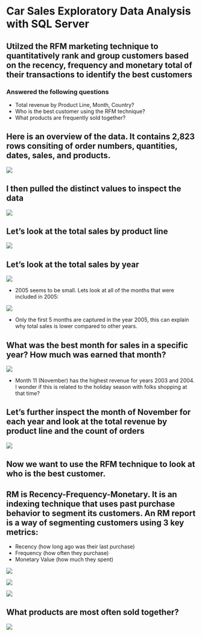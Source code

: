 # Car Sales Exploratory Data Analysis with SQL Server
## Utilzed the RFM marketing technique to quantitatively rank and group customers based on the recency, frequency and monetary total of their transactions to identify the best customers
### Answered the following questions
 - Total revenue by Product Line, Month, Country?
 - Who is the best customer using the RFM technique?
 - What products are frequently sold together?
 
 ## Here is an overview of the data. It contains 2,823 rows consiting of order numbers, quantities, dates, sales, and products.
 
 ![](https://github.com/cdauksas/PortfolioProjects/blob/main/images/Overview.png)
 
 ## I then pulled the distinct values to inspect the data
 
  ![](https://github.com/cdauksas/PortfolioProjects/blob/main/images/InspectDistincts.png)
  
 ## Let’s look at the total sales by product line

 ![](https://github.com/cdauksas/PortfolioProjects/blob/main/images/SalesProductLine.png)

## Let’s look at the total sales by year

 ![](https://github.com/cdauksas/PortfolioProjects/blob/main/images/SalesYear.png)
 
- 2005 seems to be small. Lets look at all of the months that were included in 2005:

![](https://github.com/cdauksas/PortfolioProjects/blob/main/images/Sales2005.png)

- Only the first 5 months are captured in the year 2005, this can explain why total sales is lower compared to other years.

## What was the best month for sales in a specific year? How much was earned that month?

![](https://github.com/cdauksas/PortfolioProjects/blob/main/images/SalesMonth.png)

- Month 11 (November) has the highest revenue for years 2003 and 2004. I wonder if this is related to the holiday season with folks shopping at that time?

## Let’s further inspect the month of November for each year and look at the total revenue by product line and the count of orders

![](https://github.com/cdauksas/PortfolioProjects/blob/main/images/Sales11.png)


## Now we want to use the RFM technique to look at who is the best customer.

## RM is Recency-Frequency-Monetary. It is an indexing technique that uses past purchase behavior to segment its customers. An RM report is a way of segmenting customers using 3 key metrics:
 - Recency (how long ago was their last purchase)
 - Frequency (how often they purchase)
 - Monetary Value (how much they spent)

![](https://github.com/cdauksas/PortfolioProjects/blob/main/images/RFM1.png)

![](https://github.com/cdauksas/PortfolioProjects/blob/main/images/RFM2.png)

![](https://github.com/cdauksas/PortfolioProjects/blob/main/images/rfm3.png)


## What products are most often sold together?

![](https://github.com/cdauksas/PortfolioProjects/blob/main/images/ProductsSoldTogether.png)











 
 
 
